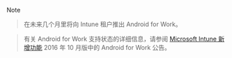 > [!Note]

> 在未来几个月里将向 Intune 租户推出 Android for Work。

> 有关 Android for Work 支持状态的详细信息，请参阅 [Microsoft Intune 新增功能](/intune/whats-new/whats-new-archive#october-2016) 2016 年 10 月版中的 Android for Work 公告。


<!--HONumber=Jan17_HO1-->


